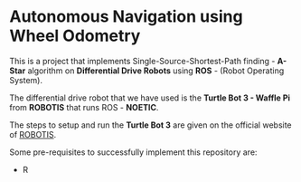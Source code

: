 # Autonomous Navigation using Wheel Odometry
This is a project that implements Single-Source-Shortest-Path finding - **A-Star** algorithm on **Differential Drive Robots** using **ROS** - (Robot Operating System). 

The differential drive robot that we have used is the **Turtle Bot 3 - Waffle Pi** from **ROBOTIS** that runs ROS - **NOETIC**.

The steps to setup and run the **Turtle Bot 3** are given on the official website of [ROBOTIS](https://emanual.robotis.com/docs/en/platform/turtlebot3/quick-start/).

Some pre-requisites to successfully implement this repository are:
* R

